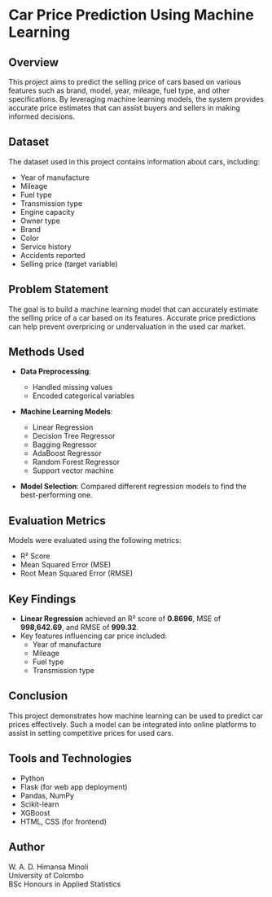 # Car Price Prediction Using Machine Learning

## Overview

This project aims to predict the selling price of cars based on various features such as brand, model, year, mileage, fuel type, and other specifications. By leveraging machine learning models, the system provides accurate price estimates that can assist buyers and sellers in making informed decisions.

## Dataset

The dataset used in this project contains information about cars, including:

- Year of manufacture  
- Mileage  
- Fuel type  
- Transmission type  
- Engine capacity  
- Owner type
- Brand
- Color
- Service history
- Accidents reported 
- Selling price (target variable)  

## Problem Statement

The goal is to build a machine learning model that can accurately estimate the selling price of a car based on its features. Accurate price predictions can help prevent overpricing or undervaluation in the used car market.

## Methods Used

- **Data Preprocessing**:  
  - Handled missing values  
  - Encoded categorical variables  

- **Machine Learning Models**:  
  - Linear Regression  
  - Decision Tree Regressor
  - Bagging Regressor
  - AdaBoost Regressor
  - Random Forest Regressor  
  - Support vector machine

- **Model Selection**: Compared different regression models to find the best-performing one.

## Evaluation Metrics

Models were evaluated using the following metrics:

- R² Score  
- Mean Squared Error (MSE)  
- Root Mean Squared Error (RMSE)  

## Key Findings

- **Linear Regression** achieved an R² score of **0.8696**, MSE of **998,642.69**, and RMSE of **999.32**.  
- Key features influencing car price included:  
  - Year of manufacture  
  - Mileage  
  - Fuel type  
  - Transmission type  

## Conclusion

This project demonstrates how machine learning can be used to predict car prices effectively. Such a model can be integrated into online platforms to assist in setting competitive prices for used cars.

## Tools and Technologies

- Python  
- Flask (for web app deployment)  
- Pandas, NumPy  
- Scikit-learn  
- XGBoost  
- HTML, CSS (for frontend)  

## Author

W. A. D. Himansa Minoli  
University of Colombo  
BSc Honours in Applied Statistics
